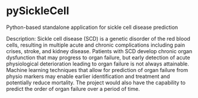# pySickleCell
Python-based standalone application for sickle cell disease prediction

Description: Sickle cell disease (SCD) is a genetic disorder of the red blood cells, resulting in multiple acute and chronic complications including pain crises, stroke, and kidney disease. Patients with SCD develop chronic organ dysfunction that may progress to organ failure, but early detection of acute physiological deterioration leading to organ failure is not always attainable. Machine learning techniques that allow for prediction of organ failure from physio markers may enable earlier identification and treatment and potentially reduce mortality. The project would also have the capability to predict the order of organ failure over a period of time.
